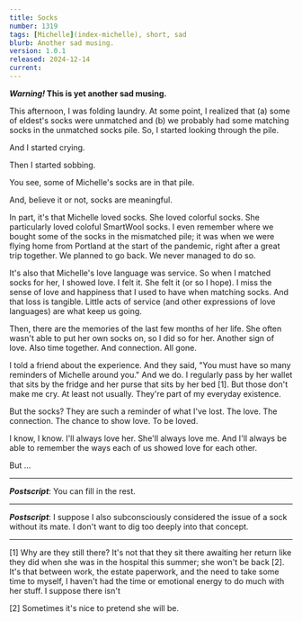 ```yaml
---
title: Socks
number: 1319
tags: [Michelle](index-michelle), short, sad
blurb: Another sad musing.
version: 1.0.1
released: 2024-12-14
current: 
---
```

**_Warning!_ This is yet another sad musing.**

This afternoon, I was folding laundry. At some point, I realized that (a) some of eldest's socks were unmatched and (b) we probably had some matching socks in the unmatched socks pile. So, I started looking through the pile.

And I started crying.

Then I started sobbing.

You see, some of Michelle's socks are in that pile.

And, believe it or not, socks are meaningful.

In part, it's that Michelle loved socks. She loved colorful socks. She particularly loved coloful SmartWool socks. I even remember where we bought some of the socks in the mismatched pile; it was when we were flying home from Portland at the start of the pandemic, right after a great trip together. We planned to go back. We never managed to do so.

It's also that Michelle's love language was service. So when I matched socks for her, I showed love. I felt it. She felt it (or so I hope). I miss the sense of love and happiness that I used to have when matching socks. And that loss is tangible. Little acts of service (and other expressions of love languages) are what keep us going.

Then, there are the memories of the last few months of her life. She often wasn't able to put her own socks on, so I did so for her. Another sign of love. Also time together. And connection. All gone.

I told a friend about the experience. And they said, "You must have so many reminders of Michelle around you." And we do. I regularly pass by her wallet that sits by the fridge and her purse that sits by her bed [1]. But those don't make me cry. At least not usually. They're part of my everyday existence.

But the socks? They are such a reminder of what I've lost. The love. The connection. The chance to show love. To be loved.

I know, I know. I'll always love her. She'll always love me. And I'll always be able to remember the ways each of us showed love for each other.

But ...

---

**_Postscript_**: You can fill in the rest.

---

**_Postscript_**: I suppose I also subconsciously considered the issue of a sock without its mate. I don't want to dig too deeply into that concept.

---

[1] Why are they still there? It's not that they sit there awaiting her return like they did when she was in the hospital this summer; she won't be back [2]. It's that between work, the estate paperwork, and the need to take some time to myself, I haven't had the time or emotional energy to do much with her stuff. I suppose there isn't

[2] Sometimes it's nice to pretend she will be.
